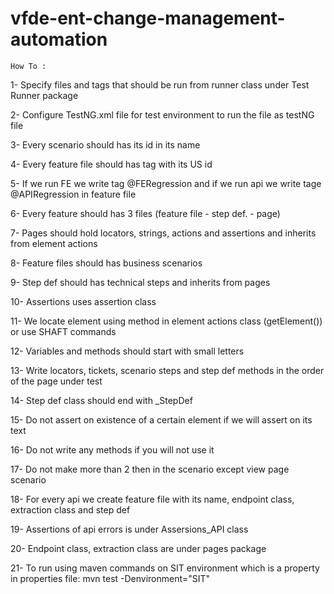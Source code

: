 # vfde-ent-change-management-automation

`How To :`

1- Specify files and tags that should be run from runner class under Test Runner package

2- Configure TestNG.xml file for test environment to run the file as testNG file

3- Every scenario should has its id in its name

4- Every feature file should has tag with its US id

5- If we run FE we write tag @FERegression and if we run api we write tage @APIRegression in feature file

6- Every feature should has 3 files (feature file - step def. - page)

7- Pages should hold locators, strings, actions and assertions and inherits from element actions

8- Feature files should has business scenarios

9- Step def should has technical steps and inherits from pages

10- Assertions uses assertion class

11- We locate element using method in element actions class (getElement()) or use SHAFT commands

12- Variables and methods should start with small letters

13- Write locators, tickets, scenario steps and step def methods in the order of the page under test

14- Step def class should end with _StepDef

15- Do not assert on existence of a certain element if we will assert on its text

16- Do not write any methods if you will not use it

17- Do not make more than 2 then in the scenario except view page scenario

18- For every api we create feature file with its name, endpoint class, extraction class and step def

19- Assertions of api errors is under Assersions_API class

20- Endpoint class, extraction class are under pages package

21- To run using maven commands on SIT environment which is a property in properties file:
mvn test -Denvironment="SIT"